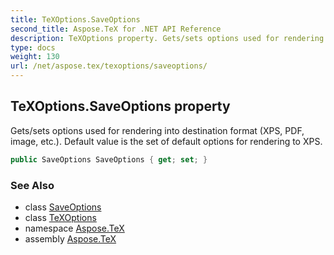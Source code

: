 ```yaml
---
title: TeXOptions.SaveOptions
second_title: Aspose.TeX for .NET API Reference
description: TeXOptions property. Gets/sets options used for rendering into destination format XPS PDF image etc.. Default value is the set of default options for rendering to XPS
type: docs
weight: 130
url: /net/aspose.tex/texoptions/saveoptions/
---
```

## TeXOptions.SaveOptions property

Gets/sets options used for rendering into destination format (XPS, PDF, image, etc.). Default value is the set of default options for rendering to XPS.

```csharp
public SaveOptions SaveOptions { get; set; }
```

### See Also

* class [SaveOptions](../../../aspose.tex.presentation/saveoptions/)
* class [TeXOptions](../)
* namespace [Aspose.TeX](../../texoptions/)
* assembly [Aspose.TeX](../../../)


